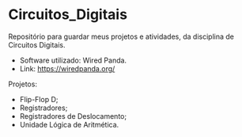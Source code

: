 # Circuitos_Digitais

Repositório para guardar meus projetos e atividades, da disciplina de Circuitos Digitais.

- Software utilizado: Wired Panda.
- Link: https://wiredpanda.org/

Projetos: 
  
 - Flip-Flop D;
 - Registradores;
 - Registradores de Deslocamento;
 - Unidade Lógica de Aritmética.

